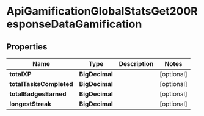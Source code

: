 

# ApiGamificationGlobalStatsGet200ResponseDataGamification


## Properties

| Name | Type | Description | Notes |
|------------ | ------------- | ------------- | -------------|
|**totalXP** | **BigDecimal** |  |  [optional] |
|**totalTasksCompleted** | **BigDecimal** |  |  [optional] |
|**totalBadgesEarned** | **BigDecimal** |  |  [optional] |
|**longestStreak** | **BigDecimal** |  |  [optional] |



